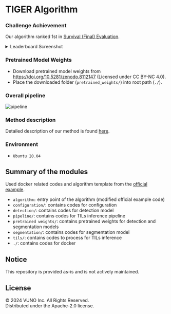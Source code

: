 # TIGER Algorithm

### Challenge Achievement
Our algorithm ranked 1st in [Survival (Final) Evaluation](https://tiger.grand-challenge.org/evaluation/survival-final-evaluation/leaderboard/).

<details>
    <summary>Leaderboard Screenshot</summary>

![leaderboard_screenshot](figure/leaderboard_screenshot.png)

</details>

### Pretrained Model Weights

- Download pretrained model weights from https://doi.org/10.5281/zenodo.8112147 (Licensed under CC BY-NC 4.0).
- Place the downloaded folder (`pretrained_weights/`) into root path (`./`).

### Overall pipeline

![pipeline](figure/pipeline.png)

### Method description

Detailed description of our method is found [here](figure/method_description.pdf).

### Environment

- `Ubuntu 20.04`

## Summary of the modules

Used docker related codes and algorithm template from the [official example](https://github.com/DIAGNijmegen/pathology-tiger-algorithm-example).

- `algorithm:` entry point of the algorithm (modified official example code)
- `configuration/`: contains codes for configuration
- `detection/`: contains codes for detection model
- `pipeline/`: contains codes for TILs inference pipeline
- `pretrained weights/`: contains pretrained weights for detection and segmentation models
- `segmentation/`: contains codes for segmentation model
- `tils/`: contains codes to process for TILs inference
- `./`: contains codes for docker

## Notice

This repository is provided as-is and is not actively maintained.

## License

© 2024 VUNO Inc. All Rights Reserved.\
Distributed under the Apache-2.0 license.

